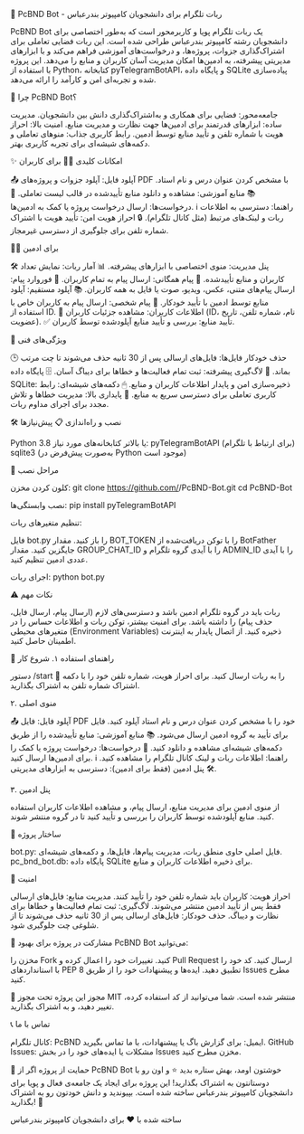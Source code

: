 🚀 PcBND Bot - ربات تلگرام برای دانشجویان کامپیوتر بندرعباس

PcBND Bot یک ربات تلگرام پویا و کاربرمحور است که به‌طور اختصاصی برای دانشجویان رشته کامپیوتر بندرعباس طراحی شده است. این ربات فضایی تعاملی برای اشتراک‌گذاری جزوات، پروژه‌ها، و درخواست‌های آموزشی فراهم می‌کند و با ابزارهای مدیریتی پیشرفته، به ادمین‌ها امکان مدیریت آسان کاربران و منابع را می‌دهد. این پروژه با استفاده از Python، کتابخانه pyTelegramBotAPI، و پایگاه داده SQLite پیاده‌سازی شده و تجربه‌ای امن و کارآمد را ارائه می‌دهد.

🌟 چرا PcBND Bot؟

جامعه‌محور: فضایی برای همکاری و به‌اشتراک‌گذاری دانش بین دانشجویان.
مدیریت ساده: ابزارهای قدرتمند برای ادمین‌ها جهت نظارت و مدیریت منابع.
امنیت بالا: احراز هویت با شماره تلفن و تأیید منابع توسط ادمین.
رابط کاربری جذاب: منوهای تعاملی و دکمه‌های شیشه‌ای برای تجربه کاربری بهتر.


✨ امکانات کلیدی
🧑‍🎓 برای کاربران

📤 آپلود فایل: آپلود جزوات و پروژه‌های PDF با مشخص کردن عنوان درس و نام استاد.
📚 منابع آموزشی: مشاهده و دانلود منابع تأییدشده در قالب لیست تعاملی.
📩 درخواست‌ها: ارسال درخواست پروژه یا کمک به ادمین‌ها.
ℹ️ راهنما: دسترسی به اطلاعات ربات و لینک‌های مرتبط (مثل کانال تلگرام).
🔒 احراز هویت امن: تأیید هویت با اشتراک شماره تلفن برای جلوگیری از دسترسی غیرمجاز.

👨‍💼 برای ادمین

🛠 پنل مدیریت: منوی اختصاصی با ابزارهای پیشرفته.
📊 آمار ربات: نمایش تعداد کاربران و منابع تأییدشده.
📢 پیام همگانی: ارسال پیام به تمام کاربران.
🔄 فوروارد پیام: ارسال پیام‌های متنی، عکس، ویدیو، صوت یا فایل به همه کاربران.
📚 آپلود مستقیم: آپلود منابع توسط ادمین با تأیید خودکار.
💬 پیام شخصی: ارسال پیام به کاربران خاص با استفاده از ID.
👤 اطلاعات کاربران: مشاهده جزئیات کاربران (ID، نام، شماره تلفن، تاریخ عضویت).
✅ تأیید منابع: بررسی و تأیید منابع آپلودشده توسط کاربران.

🔧 ویژگی‌های فنی

🕒 حذف خودکار فایل‌ها: فایل‌های ارسالی پس از 30 ثانیه حذف می‌شوند تا چت مرتب بماند.
📜 لاگ‌گیری پیشرفته: ثبت تمام فعالیت‌ها و خطاها برای دیباگ آسان.
🗄 پایگاه داده SQLite: ذخیره‌سازی امن و پایدار اطلاعات کاربران و منابع.
🖱 دکمه‌های شیشه‌ای: رابط کاربری تعاملی برای دسترسی سریع به منابع.
🔄 پایداری بالا: مدیریت خطاها و تلاش مجدد برای اجرای مداوم ربات.


🛠 نصب و راه‌اندازی
📋 پیش‌نیازها

Python 3.8 یا بالاتر
کتابخانه‌های مورد نیاز:
pyTelegramBotAPI (برای ارتباط با تلگرام)
sqlite3 (به‌صورت پیش‌فرض در Python موجود است)



🔧 مراحل نصب

کلون کردن مخزن:
git clone https://github.com/<your-username>/PcBND-Bot.git
cd PcBND-Bot


نصب وابستگی‌ها:
pip install pyTelegramBotAPI


تنظیم متغیرهای ربات:

فایل bot.py را باز کنید.
مقدار BOT_TOKEN را با توکن دریافت‌شده از BotFather جایگزین کنید.
مقدار GROUP_CHAT_ID را با آیدی گروه تلگرام و ADMIN_ID را با آیدی عددی ادمین تنظیم کنید.


اجرای ربات:
python bot.py



⚠️ نکات مهم

ربات باید در گروه تلگرام ادمین باشد و دسترسی‌های لازم (ارسال پیام، ارسال فایل، حذف پیام) را داشته باشد.
برای امنیت بیشتر، توکن ربات و اطلاعات حساس را در متغیرهای محیطی (Environment Variables) ذخیره کنید.
از اتصال پایدار به اینترنت اطمینان حاصل کنید.


📖 راهنمای استفاده
۱. شروع کار

دستور /start را به ربات ارسال کنید.
برای احراز هویت، شماره تلفن خود را با دکمه 📱 اشتراک شماره تلفن به اشتراک بگذارید.

۲. منوی اصلی

📤 آپلود فایل: فایل PDF خود را با مشخص کردن عنوان درس و نام استاد آپلود کنید. فایل برای تأیید به گروه ادمین ارسال می‌شود.
📚 منابع آموزشی: منابع تأییدشده را از طریق دکمه‌های شیشه‌ای مشاهده و دانلود کنید.
📩 درخواست‌ها: درخواست پروژه یا کمک را برای ادمین‌ها ارسال کنید.
ℹ️ راهنما: اطلاعات ربات و لینک کانال تلگرام را مشاهده کنید.
🛠 پنل ادمین (فقط برای ادمین): دسترسی به ابزارهای مدیریتی.

۳. پنل ادمین

از منوی ادمین برای مدیریت منابع، ارسال پیام، و مشاهده اطلاعات کاربران استفاده کنید.
منابع آپلودشده توسط کاربران را بررسی و تأیید کنید تا در گروه منتشر شوند.


📂 ساختار پروژه

bot.py: فایل اصلی حاوی منطق ربات، مدیریت پیام‌ها، فایل‌ها، و دکمه‌های شیشه‌ای.
pc_bnd_bot.db: پایگاه داده SQLite برای ذخیره اطلاعات کاربران و منابع.


🔐 امنیت

احراز هویت: کاربران باید شماره تلفن خود را تأیید کنند.
مدیریت منابع: فایل‌های ارسالی فقط پس از تأیید ادمین منتشر می‌شوند.
لاگ‌گیری: ثبت تمام فعالیت‌ها و خطاها برای نظارت و دیباگ.
حذف خودکار: فایل‌های ارسالی پس از 30 ثانیه حذف می‌شوند تا از شلوغی چت جلوگیری شود.


🤝 مشارکت در پروژه
برای بهبود PcBND Bot می‌توانید:

مخزن را Fork کنید.
تغییرات خود را اعمال کرده و Pull Request ارسال کنید.
کد خود را با استانداردهای PEP 8 تطبیق دهید.
ایده‌ها و پیشنهادات خود را از طریق Issues مطرح کنید.


📜 مجوز
این پروژه تحت مجوز MIT منتشر شده است. شما می‌توانید از کد استفاده کرده، تغییر دهید، و به اشتراک بگذارید.

📞 تماس با ما

کانال تلگرام: PcBND
ایمیل: برای گزارش باگ یا پیشنهادات، با ما تماس بگیرید.
GitHub Issues: مشکلات یا ایده‌های خود را در بخش Issues مخزن مطرح کنید.


🌟 حمایت از پروژه
اگر از PcBND Bot خوشتون اومد، بهش ستاره بدید ⭐ و اون رو با دوستانتون به اشتراک بگذارید! این پروژه برای ایجاد یک جامعه‌ی فعال و پویا برای دانشجویان کامپیوتر بندرعباس ساخته شده است. بپیوندید و دانش خودتون رو به اشتراک بگذارید! 🚀

ساخته شده با ❤️ برای دانشجویان کامپیوتر بندرعباس
